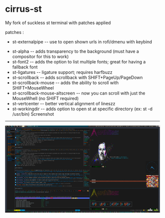 # cirrus-st
My fork of suckless st terminal  with patches applied


 patches :
* st-externalpipe -- use to open shown urls in rofi/dmenu with keybind
+ st-alpha -- adds transparency to the background (must have a compositor for this to work)
+ st-font2 -- adds the option to list multiple fonts; great for having a fallback font
+ st-ligatures -- ligature support; requires harfbuzz
+ st-scrollback -- adds scrollback with SHIFT+PageUp/PageDown
+ st-scrollback-mouse -- adds the ability to scroll with SHIFT+MouseWheel
+ st-scrollback-mouse-altscreen -- now you can scroll with just the MouseWhell (no SHIFT required)
+ st-vertcenter -- better vertical alignment of lineszz
+ st-workingdir -- adds option to open st at specific directory (ex: st -d /usr/bin)
Screenshot
----------------------------
![Screenshot](/screenshot.png)
